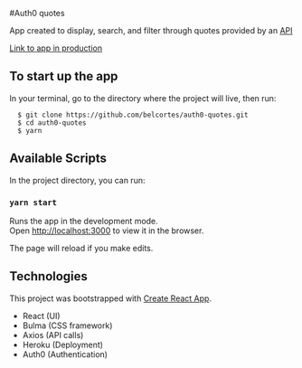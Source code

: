 #Auth0 quotes

App created to display, search, and filter through quotes provided by an [API](https://gist.github.com/cristiandouce/9524a6d0640af8910ba3a89f973cfc52)

[Link to app in production](https://auth0-quotes.herokuapp.com/)


## To start up the app

In your terminal, go to the directory where the project will live, then run:

```
  $ git clone https://github.com/belcortes/auth0-quotes.git  
  $ cd auth0-quotes  
  $ yarn  
```


## Available Scripts

In the project directory, you can run:

### `yarn start`

Runs the app in the development mode.<br>
Open [http://localhost:3000](http://localhost:3000) to view it in the browser.

The page will reload if you make edits.<br>


## Technologies
This project was bootstrapped with [Create React App](https://github.com/facebook/create-react-app).

- React (UI)
- Bulma (CSS framework)
- Axios (API calls)
- Heroku (Deployment)
- Auth0 (Authentication)
